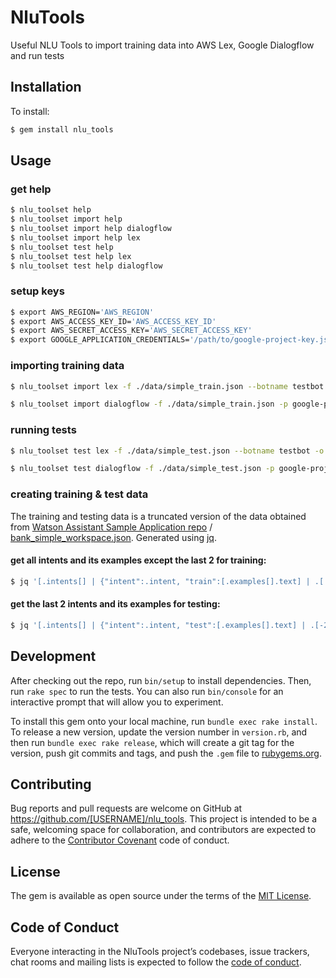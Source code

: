 # NluTools

Useful NLU Tools to import training data into AWS Lex, Google Dialogflow and run tests

## Installation

To install:
```bash
$ gem install nlu_tools
```

## Usage

### get help
```bash
$ nlu_toolset help
$ nlu_toolset import help
$ nlu_toolset import help dialogflow
$ nlu_toolset import help lex
$ nlu_toolset test help
$ nlu_toolset test help lex
$ nlu_toolset test help dialogflow
```


### setup keys
```bash
$ export AWS_REGION='AWS_REGION'
$ export AWS_ACCESS_KEY_ID='AWS_ACCESS_KEY_ID'
$ export AWS_SECRET_ACCESS_KEY='AWS_SECRET_ACCESS_KEY'
$ export GOOGLE_APPLICATION_CREDENTIALS='/path/to/google-project-key.json'

```

### importing training data
```bash
$ nlu_toolset import lex -f ./data/simple_train.json --botname testbot

$ nlu_toolset import dialogflow -f ./data/simple_train.json -p google-project-id
```

### running tests
```bash
$ nlu_toolset test lex -f ./data/simple_test.json --botname testbot -o output_l.csv -t summary

$ nlu_toolset test dialogflow -f ./data/simple_test.json -p google-project-id -o output_d.csv
```

### creating training & test data
The training and testing data is a truncated version of the data obtained from [Watson Assistant Sample Application repo](https://github.com/watson-developer-cloud/assistant-simple/) / [bank_simple_workspace.json](https://github.com/watson-developer-cloud/assistant-simple/blob/master/training/bank_simple_workspace.json).
Generated using [jq](https://stedolan.github.io/jq/).

#### get all intents and its examples except the last 2 for training:
```bash
$ jq '[.intents[] | {"intent":.intent, "train":[.examples[].text] | .[:-2]}]' data/bank_simple_workspace.json > ./data/simple_train.json
```

#### get the last 2 intents and its examples for testing:
```bash
$ jq '[.intents[] | {"intent":.intent, "test":[.examples[].text] | .[-2:]}]' data/bank_simple_workspace.json > ./data/simple_test.json
```

## Development

After checking out the repo, run `bin/setup` to install dependencies. Then, run `rake spec` to run the tests. You can also run `bin/console` for an interactive prompt that will allow you to experiment.

To install this gem onto your local machine, run `bundle exec rake install`. To release a new version, update the version number in `version.rb`, and then run `bundle exec rake release`, which will create a git tag for the version, push git commits and tags, and push the `.gem` file to [rubygems.org](https://rubygems.org).

## Contributing

Bug reports and pull requests are welcome on GitHub at https://github.com/[USERNAME]/nlu_tools. This project is intended to be a safe, welcoming space for collaboration, and contributors are expected to adhere to the [Contributor Covenant](http://contributor-covenant.org) code of conduct.

## License

The gem is available as open source under the terms of the [MIT License](https://opensource.org/licenses/MIT).

## Code of Conduct

Everyone interacting in the NluTools project’s codebases, issue trackers, chat rooms and mailing lists is expected to follow the [code of conduct](https://github.com/[USERNAME]/nlu_tools/blob/master/CODE_OF_CONDUCT.md).
